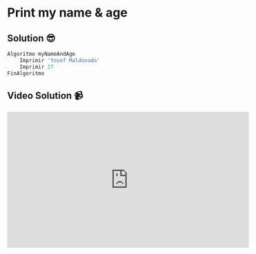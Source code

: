 # Print my name & age

## Solution 😎

```python
Algoritmo myNameAndAge
	Imprimir 'Yosef Maldonado'
	Imprimir 27
FinAlgoritmo
```

## Video Solution 📹

<iframe width="560" height="315" src="https://www.youtube.com/embed/1Raa3nTqO8E" title="YouTube video player" frameborder="0" allow="accelerometer; autoplay; clipboard-write; encrypted-media; gyroscope; picture-in-picture; web-share" allowfullscreen></iframe>
